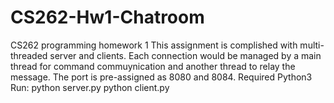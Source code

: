 # CS262-Hw1-Chatroom
CS262 programming homework 1
This assignment is complished with multi-threaded server and clients. Each connection would be managed by a main thread for command commuynication and another thread to relay the message.
The port is pre-assigned as 8080 and 8084. 
Required Python3
Run:
python server.py
python client.py
